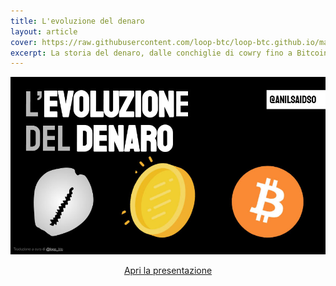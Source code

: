 ```yaml
---
title: L'evoluzione del denaro
layout: article
cover: https://raw.githubusercontent.com/loop-btc/loop-btc.github.io/master/assets/images/cover-anil-evoluzione-del-denaro.jpg
excerpt: La storia del denaro, dalle conchiglie di cowry fino a Bitcoin e alle CBDC (Central Bank Digital Currencies) esplorando le ragioni alla base di ogni principale transizione.
---
```


<!--more-->

![TeXt Theme](https://raw.githubusercontent.com/loop-btc/loop-btc.github.io/master/assets/images/cover-anil-evoluzione-del-denaro.jpg)


<p style="text-align: center;"><a class="button button--warning button--rounded button--lg" href="/assets/risorse/L'evoluzione del denaro_by Anil - ITA by loop_btc.pdf"><i class="fas fa-file-pdf"></i> Apri la presentazione</a></p>